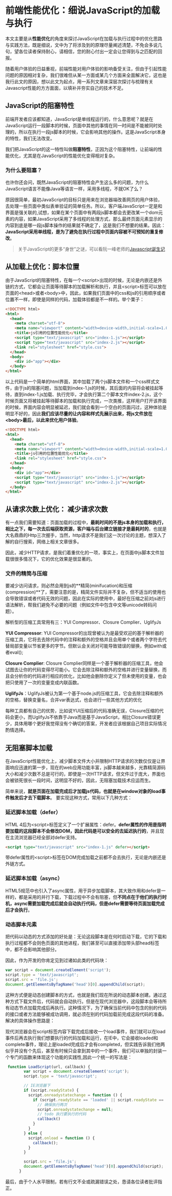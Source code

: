 # 前端性能优化：细说JavaScript的加载与执行

本文主要是从**性能优化**的角度来探讨JavaScript在加载与执行过程中的优化思路与实践方法，既是细说，文中为了将涉及到的原理尽量阐述清楚，不免会多说几句，望各位读者保持耐心，请相信，您的耐心付出一定会让您得到与之匹配的回报。

随着用户体验的日益重视，前端性能对用户体验的影响备受关注，但由于引起性能问题的原因相对复杂，我们很难但从某一方面或某几个方面来全面解决它，这也是我行此文的原因，想以此文为起点，用一系列文章来深层次探讨与梳理有关Javascript性能的方方面面，以填补并夯实自己的技术不足。


## JavaScript的阻塞特性

前端开发者应该都知道，JavaScript是单线程运行的，什么意思呢？就是在JavaScript运行一段脚本的时候，页面中其他的事情在同一时间是不能被同时处理的，所以在执行一段js脚本的时候，它会影响其他的操作。这是JavaScript本身的特性，我们无法改变。

我们把JavaScript的这一特性叫做**阻塞特性**，正因为这个阻塞特性，让前端的性能优化，尤其是在JavaScript的性能优化变得相对复杂。

### 为什么要阻塞？

也许你还会问，既然JavaScript的阻塞特性会产生这么多的问题，为什么JavaScript语言不能像Java等语言一样，采用多线程，不就OK了么？

原因很简单，最初JavaScript的目标只是用来在浏览器端改善网页的用户体验，去处理一些页面中类似表单验证的简单任务。所以，客户端JavaScript一定是和界面是强关联的,试想，如果在某个页面中有两段js脚本都会去更改某一个dom元素的内容，如果JavaScript采用了多线程的处理方式，那么最终页面元素显示的内容到底是哪一段js脚本操作的结果就不确定了，这是我们不想要的结果。因此：**JavaScript采用单线程，是为了避免在执行过程中页面内容被不可预知的重复修改**。


> 关于JavaScript的更多“身世”之谜，可以看阮一峰老师的[Javascript诞生记](http://www.ruanyifeng.com/blog/2011/06/birth_of_javascript.html)

## 从加载上优化：脚本位置


由于JavaScript的阻塞特性，在每一个&lt;script&gt;出现的时候，无论是内嵌还是外链的方式，它都会让页面等待脚本的加载解析和执行，并且&lt;script&gt;标签可以放在页面的&lt;head&gt;或者&lt;body&gt;中，因此，如果我们页面中的css和js的引用顺序或者位置不一样，即使是同样的代码，加载体验都是不一样的。举个栗子：

```html
<!DOCTYPE html>
<html>
  <head>
    <meta charset="utf-8">
    <meta name="viewport" content="width=device-width,initial-scale=1.0">
    <title>js引用的位置性能优化</title>
    <script type="text/javascript" src="index-1.js"></script>
    <script type="text/javascript" src="index-2.js"></script>
    <link rel="stylesheet" href="style.css">
  </head>
  <body>
    <div id="app"></div>
  </body>
</html>
```

以上代码是一个简单的html界面，其中加载了两个js脚本文件和一个css样式文件，由于js的阻塞问题，当加载到index-1.js的时候，其后面的内容将会被挂起等待，直到index-1.js加载、执行完毕，才会执行第二个脚本文件index-2.js，这个时候页面又将被挂起等待脚本的加载和执行完成，一次类推，这样用户打开该界面的时候，界面内容会明显被延迟，我们就会看到一个空白的页面闪过，这种体验是明显不好的，因此**我们应该尽量的让内容和样式先展示出来，将js文件放在&lt;body&gt;最后，以此来优化用户体验**。

```html
<!DOCTYPE html>
<html>
  <head>
    <meta charset="utf-8">
    <meta name="viewport" content="width=device-width,initial-scale=1.0">
    <title>js引用的位置性能优化</title>
    <link rel="stylesheet" href="style.css">
  </head>
  <body>
    <div id="app"></div>
    <script type="text/javascript" src="index-1.js"></script>
    <script type="text/javascript" src="index-2.js"></script>
  </body>
</html>
```

## 从请求次数上优化： 减少请求次数

有一点我们需要知道：页面加载的过程中，**最耗时间的不是js本身的加载和执行，相比之下，每一次去后端获取资源，客户端与后台建立链接才是最耗时的**，也就是大名鼎鼎的Http三次握手，当然，http请求不是我们这一次讨论的主题，想深入了解的自行搜索，网络上相关文章很多。

因此，减少HTTP请求，是我们着重优化的一项，事实上，在页面中js脚本文件加载很很多情况下，它的优化效果是很显著的。

### 文件的精简与压缩

要减少访问请求，则必然会用到js的**精简(minifucation)和压缩(compression)**了，需要注意的是，精简文件实际并不复杂，但不适当的使用也会导致错误或者代码无效的问题，因此在实际的使用中，最好在压缩之前对js进行语法解析，帮我们避免不必要的问题（例如文件中包含中文等unicode转码问题）。

解析型的压缩工具常用有三：YUI Compressor、Closure Complier、UglifyJs

**YUI Compressor**: YUI Compressor的出现曾被认为是最受欢迎的基于解析器的压缩工具，它将去去除代码中的注释和额外的空格并且会用单个或者两个字符去代替局部变量以节省更多的字节。但默认会关闭对可能导致错误的替换，例如with或者eval();

**Closure Complier**: Closure Complier同样是一个基于解析器的压缩工具，他会试图去让你的代码变得尽可能小。它会去除注释和额外的空格并进行变量替换，而且会分析你的代码进行相应的优化，比如他会删除你定义了但未使用的变量，也会把只使用了一次的变量变成内联函数。

**UglifyJs**：UglifyJs被认为第一个基于node.js的压缩工具，它会去除注释和额外的空格，替换变量名，合并var表达式，也会进行一些其他方式的优化

每种工具都有自己的优势，比如说YUI压缩后的代码准确无误，Closure压缩的代码会更小，而UglifyJs不依靠于Java而是基于JavaScript，相比Closure错误更少，具体用哪个更好我觉得没有个确切的答案，开发者应该根据自己项目实际情况酌情选择。


## 无阻塞脚本加载

在JavaScript性能优化上，减少脚本文件大小并限制HTTP请求的次数仅仅是让界面响应迅速的第一步，现在的web应用功能丰富，js脚本越来越多，光靠精简源码大小和减少次数不总是可行的，即使是一次HTTP请求，但文件过于庞大，界面也会被锁死很长一段时间，这明显不好的，因此，无阻塞加载技术应运而生。

简单来说，**就是页面在加载完成后才加载js代码，也就是在window对象的load事件触发后才去下载脚本**。 要实现这种方式，常用以下几种方式：

### 延迟脚本加载（defer）

HTML 4后为&lt;script&gt;标签定义了一个扩展属性：defer。**defer属性的作用是指明要加载的这段脚本不会修改DOM，因此代码是可以安全的去延迟执行的**，并且现在主流浏览器已经全部对defer支持。

```html
<script type="text/javascript" src="index-1.js" defer></script>
```

带defer属性的&lt;script&gt;标签在DOM完成加载之前都不会去执行，无论是内嵌还是外链方式。

### 延迟脚本加载（async）

HTML5规范中也引入了async属性，用于异步加载脚本，其大致作用和defer是一样的，都是采用的并行下载，下载过程中不会有阻塞，但**不同点在于他们的执行时机，async需要加载完成后就会自动执行代码，但是defer需要等待页面加载完成后才会执行**。

### 动态脚本元素

把代码以动态的方式添加的好处是：无论这段脚本是在何时启动下载，它的下载和执行过程都不会则色页面的其他进程，我们甚至可以直接添加带头部head标签中，都不会影响其他部分。

因此，作为开发的你肯定见到过诸如此类的代码块：

```js
var script = document.createElement('script');
script.type = 'text/javascript';
script.src = 'file.js';
document.getElementsByTagName('head')[0].appendChild(script);
```

这种方式便是动态创建脚本的方式，也就是我们现在所说的动态脚本创建。通过这种方式下载文件后，代码就会自动执行。但是在现代浏览器中，这段脚本会等待所有动态节点加载完成后再执行。这种情况下，为了确保当前代码中包含的别的代码的接口或者方法能够被成功调用，就必须在别的代码加载前完成这段代码的准备。解决的具体操作思路是：

现代浏览器会在script标签内容下载完成后接收一个load事件，我们就可以在load事件后再去执行我们想要执行的代码加载和运行，在IE中，它会接收loaded和complete事件，理论上是loaded完成后才会有completed，但实践告诉我们他两似乎并没有个先后，甚至有时候只会拿到其中的一个事件，我们可以单独的封装一个专门的函数来体现这个功能的实践性,因此一个统一的写法是：


```js
 function LoadScript(url, callback) {
        var script = document.createElement('script');
        script.type = 'text/javascript';

        // IE浏览器下
        if (script.readyState) {
          script.onreadystatechange = function () {
            if (script.readyState == 'loaded' || script.readyState == 'complete') {
              // 确保执行两次
              script.onreadystatechange = null;
              // todo 执行要执行的代码
              callback()
            }
          }
        } else {
          script.onload = function () {
            callback();
          }
        }

        script.src = 'file.js';
        document.getElementsByTagName('head')[0].appendChild(script);
      }

```

最后，由于个人水平限制，若有行文不全或疏漏错误之处，恳请各位读者批评指正。
